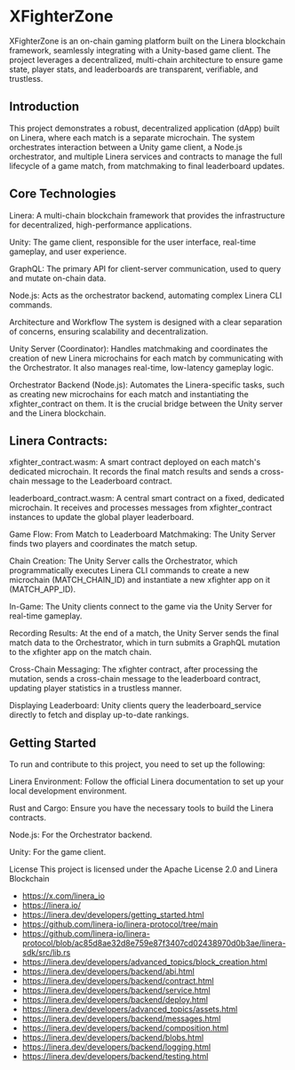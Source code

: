 # XFighterZone
XFighterZone is an on-chain gaming platform built on the Linera blockchain framework, seamlessly integrating with a Unity-based game client. The project leverages a decentralized, multi-chain architecture to ensure game state, player stats, and leaderboards are transparent, verifiable, and trustless.

## Introduction
This project demonstrates a robust, decentralized application (dApp) built on Linera, where each match is a separate microchain. The system orchestrates interaction between a Unity game client, a Node.js orchestrator, and multiple Linera services and contracts to manage the full lifecycle of a game match, from matchmaking to final leaderboard updates.

## Core Technologies
Linera: A multi-chain blockchain framework that provides the infrastructure for decentralized, high-performance applications.

Unity: The game client, responsible for the user interface, real-time gameplay, and user experience.

GraphQL: The primary API for client-server communication, used to query and mutate on-chain data.

Node.js: Acts as the orchestrator backend, automating complex Linera CLI commands.

Architecture and Workflow
The system is designed with a clear separation of concerns, ensuring scalability and decentralization.

Unity Server (Coordinator): Handles matchmaking and coordinates the creation of new Linera microchains for each match by communicating with the Orchestrator. It also manages real-time, low-latency gameplay logic.

Orchestrator Backend (Node.js): Automates the Linera-specific tasks, such as creating new microchains for each match and instantiating the xfighter_contract on them. It is the crucial bridge between the Unity server and the Linera blockchain.

## Linera Contracts:

xfighter_contract.wasm: A smart contract deployed on each match's dedicated microchain. It records the final match results and sends a cross-chain message to the Leaderboard contract.

leaderboard_contract.wasm: A central smart contract on a fixed, dedicated microchain. It receives and processes messages from xfighter_contract instances to update the global player leaderboard.

Game Flow: From Match to Leaderboard
Matchmaking: The Unity Server finds two players and coordinates the match setup.

Chain Creation: The Unity Server calls the Orchestrator, which programmatically executes Linera CLI commands to create a new microchain (MATCH_CHAIN_ID) and instantiate a new xfighter app on it (MATCH_APP_ID).

In-Game: The Unity clients connect to the game via the Unity Server for real-time gameplay.

Recording Results: At the end of a match, the Unity Server sends the final match data to the Orchestrator, which in turn submits a GraphQL mutation to the xfighter app on the match chain.

Cross-Chain Messaging: The xfighter contract, after processing the mutation, sends a cross-chain message to the leaderboard contract, updating player statistics in a trustless manner.

Displaying Leaderboard: Unity clients query the leaderboard_service directly to fetch and display up-to-date rankings.

## Getting Started
To run and contribute to this project, you need to set up the following:

Linera Environment: Follow the official Linera documentation to set up your local development environment.

Rust and Cargo: Ensure you have the necessary tools to build the Linera contracts.

Node.js: For the Orchestrator backend.

Unity: For the game client.

License
This project is licensed under the Apache License 2.0 and Linera Blockchain
- https://x.com/linera_io
- https://linera.io/
- https://linera.dev/developers/getting_started.html 
- https://github.com/linera-io/linera-protocol/tree/main 
- https://github.com/linera-io/linera-protocol/blob/ac85d8ae32d8e759e87f3407cd02438970d0b3ae/linera-sdk/src/lib.rs
- https://linera.dev/developers/advanced_topics/block_creation.html
- https://linera.dev/developers/backend/abi.html
- https://linera.dev/developers/backend/contract.html
- https://linera.dev/developers/backend/service.html
- https://linera.dev/developers/backend/deploy.html
- https://linera.dev/developers/advanced_topics/assets.html
- https://linera.dev/developers/backend/messages.html
- https://linera.dev/developers/backend/composition.html
- https://linera.dev/developers/backend/blobs.html
- https://linera.dev/developers/backend/logging.html
- https://linera.dev/developers/backend/testing.html

